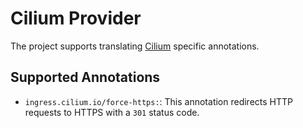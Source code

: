 # Cilium Provider

The project supports translating [Cilium](https://github.com/cilium/cilium) specific annotations.

## Supported Annotations

- `ingress.cilium.io/force-https:`: This annotation redirects HTTP requests to HTTPS with a `301` status code.


